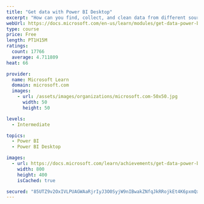 ```yaml
---
title: "Get data with Power BI Desktop"
excerpt: "How can you find, collect, and clean data from different sources? Power BI is a tool for making sense of your data. You will learn tricks to make data-gathering easier."
webUrl: https://docs.microsoft.com/en-us/learn/modules/get-data-power-bi/
type: course
price: Free
length: PT1H15M
ratings:
  count: 17766
  average: 4.711809
heat: 66

provider:
  name: Microsoft Learn
  domain: microsoft.com
  images:
    - url: /assets/images/organizations/microsoft.com-50x50.jpg
      width: 50
      height: 50

levels:
  - Intermediate

topics:
  - Power BI
  - Power BI Desktop

images:
  - url: https://docs.microsoft.com/learn/achievements/get-data-power-bi-desktop-social.png
    width: 800
    height: 400
    isCached: true

secured: "85UTZ9v2OxIVLPUAGWAaRjrIyJ3O0SyjW9nIBwakZNfqJkRRojkEt4K6pxmQx5/c6cdXzfHXs6T4VL7KizZX7sq9sahamb2Sa1ZD79TIIMgFiYU7ojKEoRPm4lPCRA+yxHaGq69GV280RGDDfOBRgWhl/rW12Ge0elXz8105AAVsOJAPOmpIrCzeYfgsBJnMvkRAXkCNzioDJy0+HHs6Me53ruakrtl7S5trEet1zQJvO6jZYdpp7H3xFcGJAzHjrngT87DPajnQ986D7cBp+UoK2IRZezReSI3mGd6Y4CgiiusPjSVE0foSdUa7PEmN5ail0oz8344q0BlYWrhG92K5McRtSFZUt/VYF7ruVjErFfT7x6ifLfd4kjQiIolBEYHrPTXrkYYQm8elZGExbTtYTyupRypAgaNC+HRnIawuwefko/ONTB5hu32KDoV4;4HPS6DKeIzekUx8RJWkOWA=="
---
```


